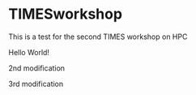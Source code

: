 # TIMESworkshop
This is a test for the second TIMES workshop on HPC

Hello World!

2nd modification

3rd modification
